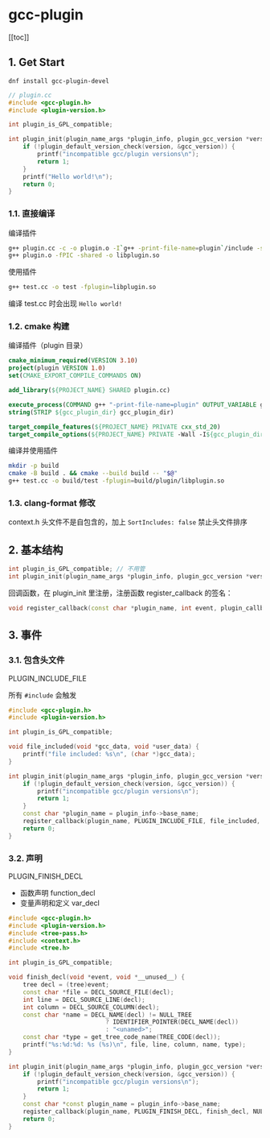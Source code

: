 # gcc-plugin

[[toc]]

## 1. Get Start

`dnf install gcc-plugin-devel`

```cpp
// plugin.cc
#include <gcc-plugin.h>
#include <plugin-version.h>

int plugin_is_GPL_compatible;

int plugin_init(plugin_name_args *plugin_info, plugin_gcc_version *version) {
    if (!plugin_default_version_check(version, &gcc_version)) {
        printf("incompatible gcc/plugin versions\n");
        return 1;
    }
    printf("Hello world!\n");
    return 0;
}
```

### 1.1. 直接编译

编译插件

```sh
g++ plugin.cc -c -o plugin.o -I`g++ -print-file-name=plugin`/include -std=c++17 -Wall -fPIC
g++ plugin.o -fPIC -shared -o libplugin.so
```

使用插件

```sh
g++ test.cc -o test -fplugin=libplugin.so
```

编译 test.cc 时会出现 `Hello world!`

### 1.2. cmake 构建

编译插件（plugin 目录）

```cmake
cmake_minimum_required(VERSION 3.10)
project(plugin VERSION 1.0)
set(CMAKE_EXPORT_COMPILE_COMMANDS ON)

add_library(${PROJECT_NAME} SHARED plugin.cc)

execute_process(COMMAND g++ "-print-file-name=plugin" OUTPUT_VARIABLE gcc_plugin_dir)
string(STRIP ${gcc_plugin_dir} gcc_plugin_dir)

target_compile_features(${PROJECT_NAME} PRIVATE cxx_std_20)
target_compile_options(${PROJECT_NAME} PRIVATE -Wall -I${gcc_plugin_dir}/include)
```

编译并使用插件

```sh
mkdir -p build
cmake -B build . && cmake --build build -- "$@"
g++ test.cc -o build/test -fplugin=build/plugin/libplugin.so
```

### 1.3. clang-format 修改

context.h 头文件不是自包含的，加上 `SortIncludes: false` 禁止头文件排序

## 2. 基本结构

```cpp
int plugin_is_GPL_compatible; // 不用管
int plugin_init(plugin_name_args *plugin_info, plugin_gcc_version *version); // 插件加载时执行
```

回调函数，在 plugin_init 里注册，注册函数 register_callback 的签名：

```cpp
void register_callback(const char *plugin_name, int event, plugin_callback_func callback, void *user_data);
```

## 3. 事件

### 3.1. 包含头文件

PLUGIN_INCLUDE_FILE

所有 `#include` 会触发

```cpp
#include <gcc-plugin.h>
#include <plugin-version.h>

int plugin_is_GPL_compatible;

void file_included(void *gcc_data, void *user_data) {
    printf("file included: %s\n", (char *)gcc_data);
}

int plugin_init(plugin_name_args *plugin_info, plugin_gcc_version *version) {
    if (!plugin_default_version_check(version, &gcc_version)) {
        printf("incompatible gcc/plugin versions\n");
        return 1;
    }
    const char *plugin_name = plugin_info->base_name;
    register_callback(plugin_name, PLUGIN_INCLUDE_FILE, file_included, NULL);
    return 0;
}
```

### 3.2. 声明

PLUGIN_FINISH_DECL

- 函数声明 function_decl
- 变量声明和定义 var_decl

```cpp
#include <gcc-plugin.h>
#include <plugin-version.h>
#include <tree-pass.h>
#include <context.h>
#include <tree.h>

int plugin_is_GPL_compatible;

void finish_decl(void *event, void *__unused__) {
    tree decl = (tree)event;
    const char *file = DECL_SOURCE_FILE(decl);
    int line = DECL_SOURCE_LINE(decl);
    int column = DECL_SOURCE_COLUMN(decl);
    const char *name = DECL_NAME(decl) != NULL_TREE
                           ? IDENTIFIER_POINTER(DECL_NAME(decl))
                           : "<unamed>";
    const char *type = get_tree_code_name(TREE_CODE(decl));
    printf("%s:%d:%d: %s (%s)\n", file, line, column, name, type);
}

int plugin_init(plugin_name_args *plugin_info, plugin_gcc_version *version) {
    if (!plugin_default_version_check(version, &gcc_version)) {
        printf("incompatible gcc/plugin versions\n");
        return 1;
    }
    const char *const plugin_name = plugin_info->base_name;
    register_callback(plugin_name, PLUGIN_FINISH_DECL, finish_decl, NULL);
    return 0;
}
```
